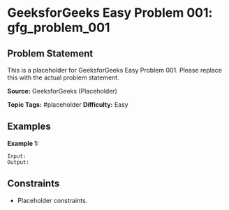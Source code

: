# GeeksforGeeks Easy Problem 001: gfg_problem_001

## Problem Statement

This is a placeholder for GeeksforGeeks Easy Problem 001.
Please replace this with the actual problem statement.

**Source:** GeeksforGeeks (Placeholder)

**Topic Tags:** #placeholder
**Difficulty:** Easy

## Examples

**Example 1:**

```
Input:
Output:
```

## Constraints

- Placeholder constraints.
